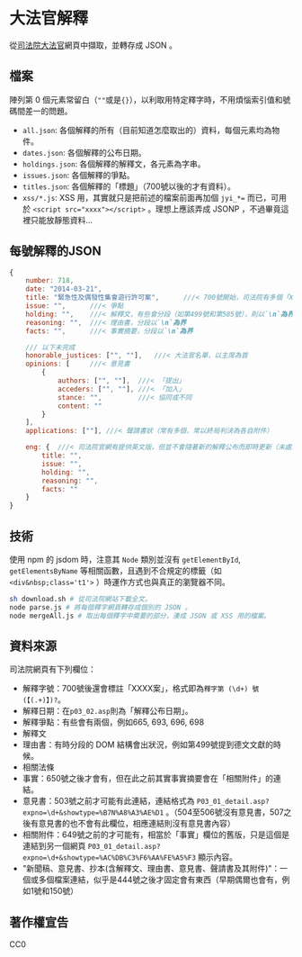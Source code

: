 大法官解釋
===================
從[司法院大法官](http://www.judicial.gov.tw/constitutionalcourt)網頁中擷取，並轉存成 JSON 。

## 檔案
陣列第 0 個元素常留白（`""`或是`{}`），以利取用特定釋字時，不用煩惱索引值和號碼間差一的問題。
* `all.json`: 各個解釋的所有（目前知道怎麼取出的）資料，每個元素均為物件。
* `dates.json`: 各個解釋的公布日期。
* `holdings.json`: 各個解釋的解釋文，各元素為字串。
* `issues.json`: 各個解釋的爭點。
* `titles.json`: 各個解釋的「標題」（700號以後的才有資料）。
* `xss/*.js`: XSS 用，其實就只是把前述的檔案前面再加個 `jyi_*=` 而已，可用於 `<script src="xxxx"></script>` 。理想上應該弄成 JSONP ，不過畢竟這裡只能放靜態資料…

## 每號解釋的JSON
```js
{
	number: 718,
	date: "2014-03-21",
	title: "緊急性及偶發性集會遊行許可案",      ///< 700號開始，司法院有多個「XXXX案」的短述
	issue: "",      ///< 爭點
	holding: "",    ///< 解釋文，有些會分段（如第499號和第585號），則以`\n`為界
	reasoning: "",  ///< 理由書，分段以`\n`為界
	facts: "",      ///< 事實摘要，分段以`\n`為界

	/// 以下未完成
	honorable_justices: ["", ""],	///< 大法官名單，以主席為首
	opinions: [     ///< 意見書
		{
			authors: ["", ""],  ///< 「提出」
			acceders: ["", ""], ///< 「加入」
			stance: "",         ///< 協同或不同
			content: ""
		}
	],
	applications: [""], ///< 聲請書狀（常有多個，常以終局判決為各自附件）

	eng: {  ///< 司法院官網有提供英文版，但並不會隨著新的解釋公布而即時更新（未處理）
		title: "",
		issue: "",
		holding: "",
		reasoning: "",
		facts: ""
	}
}
```

## 技術
使用 npm 的 jsdom 時，注意其 `Node` 類別並沒有 `getElementById`, `getElementsByName` 等相關函數，且遇到不合規定的標籤（如 `<div&nbsp;class='t1'>` ）時運作方式也與真正的瀏覽器不同。
```bash
sh download.sh # 從司法院網站下載全文。
node parse.js # 將每個釋字網頁轉存成個別的 JSON 。
node mergeAll.js # 取出每個釋字中需要的部分，湊成 JSON 或 XSS 用的檔案。
```

## 資料來源
司法院網頁有下列欄位：
* 解釋字號：700號後還會標註「XXXX案」，格式即為`釋字第 (\d+) 號 (【(.+)】)?`。
* 解釋日期：在`p03_02.asp`則為「解釋公布日期」。
* 解釋爭點：有些會有兩個，例如665, 693, 696, 698
* 解釋文
* 理由書：有時分段的 DOM 結構會出狀況，例如第499號提到德文文獻的時候。
* 相關法條
* 事實：650號之後才會有，但在此之前其實事實摘要會在「相關附件」的連結。
* 意見書：503號之前才可能有此連結，連結格式為 `P03_01_detail.asp?expno=\d+&showtype=%B7N%A8%A3%AE%D1` 。（504至506號沒有意見書，507之後有意見書的也不會有此欄位，相應連結則沒有意見書內容）
* 相關附件：649號之前的才可能有，相當於「事實」欄位的舊版，只是這個是連結到另一個網頁 `P03_01_detail.asp?expno=\d+&showtype=%AC%DB%C3%F6%AA%FE%A5%F3` 顯示內容。
* "新聞稿、意見書、抄本(含解釋文、理由書、意見書、聲請書及其附件)"：一個或多個檔案連結，似乎是444號之後才固定會有東西（早期偶爾也會有，例如1號和150號）

## 著作權宣告
CC0
